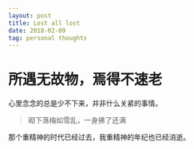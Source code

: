 ```yaml
---
layout: post
title: Lost all lost
date: 2018-02-09
tag: personal thoughts
---
```


# 所遇无故物，焉得不速老

心里念念的总是少不下来，并非什么关紧的事情。

> 砌下落梅如雪乱，一身拂了还满


那个重精神的时代已经过去，我重精神的年纪也已经消逝。
